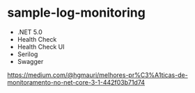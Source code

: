 # sample-log-monitoring

- .NET 5.0
- Health Check
- Health Check UI
- Serilog
- Swagger

https://medium.com/@hgmauri/melhores-pr%C3%A1ticas-de-monitoramento-no-net-core-3-1-442f03b71d74
